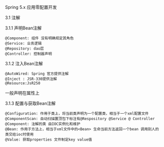 Spring 5.x 应用零配置开发

3.1 注解

3.1.1 声明Bean注解

```properties
@Component: 组件 没有明确规定其角色
@Service: 业务逻辑
@Repository: dao层
@Controller: 控制器声明
```

3.1.2 注入Bean注解

```properties
@AutoWired: Spring 官方提供注解
@Inject	: JSR-330提供注解
@Resource:JsR250
```

一般声明在属性上

3.1.3 配置与获取Bean注解

```properties
@Configuration: 作用于类上，将当前类声明为一个配置类，相当于一个xml配置文件
@ComponentScan: 自动扫描置顶包下标注有@Respository @Service @ Controller
@Component: 注解的类 由IOC实例化和维护
@Bean: 作用于方法上，相当于xml文件中的<Bean> 生命当前方法返回一个bean 调用别人的类交给ioc时使用
@Value: 获取properties 文件制定key value值
```


